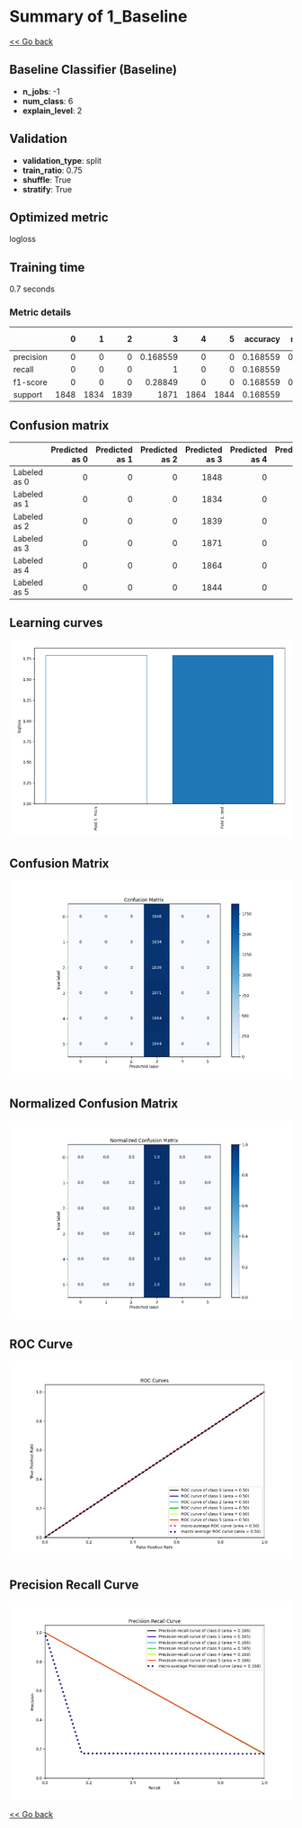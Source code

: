 # Summary of 1_Baseline

[<< Go back](../README.md)


## Baseline Classifier (Baseline)
- **n_jobs**: -1
- **num_class**: 6
- **explain_level**: 2

## Validation
 - **validation_type**: split
 - **train_ratio**: 0.75
 - **shuffle**: True
 - **stratify**: True

## Optimized metric
logloss

## Training time

0.7 seconds

### Metric details
|           |    0 |    1 |    2 |           3 |    4 |    5 |   accuracy |     macro avg |   weighted avg |   logloss |
|:----------|-----:|-----:|-----:|------------:|-----:|-----:|-----------:|--------------:|---------------:|----------:|
| precision |    0 |    0 |    0 |    0.168559 |    0 |    0 |   0.168559 |     0.0280931 |      0.028412  |   1.79173 |
| recall    |    0 |    0 |    0 |    1        |    0 |    0 |   0.168559 |     0.166667  |      0.168559  |   1.79173 |
| f1-score  |    0 |    0 |    0 |    0.28849  |    0 |    0 |   0.168559 |     0.0480816 |      0.0486274 |   1.79173 |
| support   | 1848 | 1834 | 1839 | 1871        | 1864 | 1844 |   0.168559 | 11100         |  11100         |   1.79173 |


## Confusion matrix
|              |   Predicted as 0 |   Predicted as 1 |   Predicted as 2 |   Predicted as 3 |   Predicted as 4 |   Predicted as 5 |
|:-------------|-----------------:|-----------------:|-----------------:|-----------------:|-----------------:|-----------------:|
| Labeled as 0 |                0 |                0 |                0 |             1848 |                0 |                0 |
| Labeled as 1 |                0 |                0 |                0 |             1834 |                0 |                0 |
| Labeled as 2 |                0 |                0 |                0 |             1839 |                0 |                0 |
| Labeled as 3 |                0 |                0 |                0 |             1871 |                0 |                0 |
| Labeled as 4 |                0 |                0 |                0 |             1864 |                0 |                0 |
| Labeled as 5 |                0 |                0 |                0 |             1844 |                0 |                0 |

## Learning curves
![Learning curves](learning_curves.png)
## Confusion Matrix

![Confusion Matrix](confusion_matrix.png)


## Normalized Confusion Matrix

![Normalized Confusion Matrix](confusion_matrix_normalized.png)


## ROC Curve

![ROC Curve](roc_curve.png)


## Precision Recall Curve

![Precision Recall Curve](precision_recall_curve.png)



[<< Go back](../README.md)
